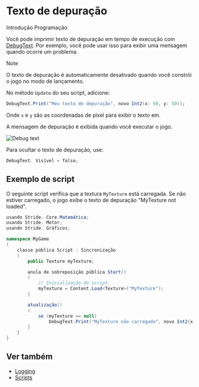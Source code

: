 # Texto de depuração

<span class="badge text-bg-primary">Introdução</span>
<span class="badge text-bg-success">Programação</span>

Você pode imprimir texto de depuração em tempo de execução com [DebugText](xref:Stride.Engine.ScriptComponent.DebugText). Por exemplo, você pode usar isso para exibir uma mensagem quando ocorre um problema.

> [!Note]
> O texto de depuração é automaticamente desativado quando você constrói o jogo no modo de lançamento.

No método `Update` do seu script, adicione:

```cs
DebugText.Print("Meu texto de depuração", novo Int2(x: 50, y: 50));
```

Onde `x` e `y` são as coordenadas de pixel para exibir o texto em.

A mensagem de depuração é exibida quando você executar o jogo.

![Debug text](media/my-debug-text.jpg)

Para ocultar o texto de depuração, use:

```cs
DebugText. Visível = falso;
```

## Exemplo de script

O seguinte script verifica que a textura `MyTexture` está carregada. Se não estiver carregado, o jogo exibe o texto de depuração "MyTexture not loaded".

```cs
usando Stride. Core.Matemática;
usando Stride. Motor;
usando Stride. Gráficos;

namespace MyGame
(
    classe pública Script : Sincronização
    (
		public Texture myTexture;

        anula de sobreposição pública Start()
        (
            // Inicialização do script.
            myTexture = Content.Load<Texture>("MyTexture");
        }

        atualização()
        (
			se (myTexture == null)
                DebugText.Print("MyTexture não carregado", novo Int2(x: 50, y: 50));
        }
    }
}
```

## Ver também

* [Logging](logging.md)
* [Scripts](../scripts/index.md)